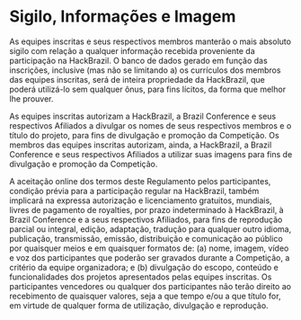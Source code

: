# Sigilo,  Informações e Imagem

As equipes inscritas e seus respectivos membros manterão o mais absoluto sigilo com relação a qualquer informação recebida proveniente da participação na HackBrazil. O banco de dados gerado em função das inscrições, inclusive \(mas não se limitando a\) os currículos dos membros das equipes inscritas, será de inteira propriedade da HackBrazil, que poderá utilizá-lo sem qualquer ônus, para fins lícitos, da forma que melhor lhe prouver.

As equipes inscritas autorizam a HackBrazil, a Brazil Conference e seus respectivos Afiliados a divulgar os nomes de seus respectivos membros e o título do projeto, para fins de divulgação e promoção da Competição. Os membros das equipes inscritas autorizam, ainda, a HackBrazil, a Brazil Conference e seus respectivos Afiliados a utilizar suas imagens para fins de divulgação e promoção da Competição.

A aceitação online dos termos deste Regulamento pelos participantes, condição prévia para a participação regular na HackBrazil, também implicará na expressa autorização e licenciamento gratuitos, mundiais, livres de pagamento de royalties, por prazo indeterminado à HackBrazil, à Brazil Conference e a seus respectivos Afiliados, para fins de reprodução parcial ou integral, edição, adaptação, tradução para qualquer outro idioma, publicação, transmissão, emissão, distribuição e comunicação ao público por quaisquer meios e em quaisquer formatos de: \(a\) nome, imagem, vídeo e voz dos participantes que poderão ser gravados durante a Competição, a critério da equipe organizadora; e \(b\) divulgação do escopo, conteúdo e funcionalidades dos projetos apresentados pelas equipes inscritas. Os participantes vencedores ou qualquer dos participantes não terão direito ao recebimento de quaisquer valores, seja a que tempo e/ou a que título for, em virtude de qualquer forma de utilização, divulgação e reprodução.



